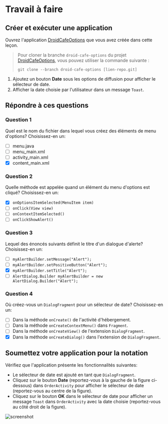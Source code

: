 # Travail à faire

## Créer et exécuter une application

Ouvrez l'application [DroidCafeOptions](https://github.com/khammami/android-fundamentals-exycodelabs/tree/droid-cafe-optionsi/android-fundamentals-exycodelabs/tree/master/DroidCafeOptions) que vous avez créée dans cette leçon.

> Pour cloner la branche `droid-cafe-options` du projet [DroidCafeOptions](https://github.com/khammami/android-fundamentals-exycodelabs/tree/droid-cafe-options), vous pouvez utiliser la commande suivante :
> 
> `git clone --branch droid-cafe-options [lien-repo.git]`

1. Ajoutez un bouton **Date** sous les options de diffusion pour afficher le sélecteur de date.
2. Afficher la date choisie par l'utilisateur dans un message `Toast`.

## Répondre à ces questions

### **Question 1**

Quel est le nom du fichier dans lequel vous créez des éléments de menu d'options? Choisissez-en un:

- [ ] menu.java
- [ ] menu_main.xml
- [ ] activity_main.xml
- [x] content_main.xml

### **Question 2**

Quelle méthode est appelée quand un élément du menu d'options est cliqué? Choisissez-en un:

- [x] `onOptionsItemSelected(MenuItem item)`
- [ ] `onClick(View view)`
- [ ] `onContextItemSelected()`
- [ ] `onClickShowAlert()`

### **Question 3**

Lequel des énoncés suivants définit le titre d'un dialogue d'alerte? Choisissez-en un:

- [ ] `myAlertBuilder.setMessage("Alert");`
- [ ] `myAlertBuilder.setPositiveButton("Alert");`
- [x] `myAlertBuilder.setTitle("Alert");`
- [ ] `AlertDialog.Builder myAlertBuilder = new AlertDialog.Builder("Alert");`

### **Question 4**

Où créez-vous un `DialogFragment` pour un sélecteur de date? Choisissez-en un:

- [ ] Dans la méthode `onCreate()` de l'activité d'hébergement.
- [ ] Dans la méthode `onCreateContextMenu()` dans `Fragment`.
- [ ] Dans la méthode `onCreateView()` de l'extension `DialogFragment`.
- [x] Dans la méthode `onCreateDialog()` dans l'extension de `DialogFragment`.

## Soumettez votre application pour la notation

Vérifiez que l'application présente les fonctionnalités suivantes:

* Le sélecteur de date est ajouté en tant que `DialogFragment`.
* Cliquez sur le bouton **Date** (reportez-vous à la gauche de la figure ci-dessous) dans `OrderActivity` pour afficher le sélecteur de date (reportez-vous au centre de la figure).
* Cliquez sur le bouton **OK** dans le sélecteur de date pour afficher un message `Toast` dans `OrderActivity` avec la date choisie (reportez-vous au côté droit de la figure).

![screenshot](./images/screenshot.png)
